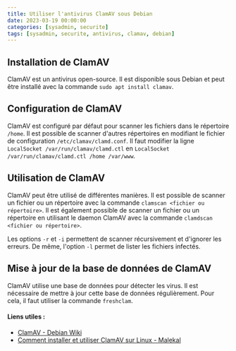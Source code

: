 ```yaml
---
title: Utiliser l'antivirus ClamAV sous Debian
date: 2023-03-19 00:00:00  
categories: [sysadmin, securite]
tags: [sysadmin, securite, antivirus, clamav, debian]
---
```


## Installation de ClamAV

ClamAV est un antivirus open-source. Il est disponible sous Debian et peut être installé avec la commande `sudo apt install clamav`.

## Configuration de ClamAV

ClamAV est configuré par défaut pour scanner les fichiers dans le répertoire `/home`. Il est possible de scanner d'autres répertoires en modifiant le fichier de configuration `/etc/clamav/clamd.conf`. Il faut modifier la ligne `LocalSocket /var/run/clamav/clamd.ctl` en `LocalSocket /var/run/clamav/clamd.ctl /home /var/www`.

## Utilisation de ClamAV

ClamAV peut être utilisé de différentes manières. Il est possible de scanner un fichier ou un répertoire avec la commande `clamscan <fichier ou répertoire>`. Il est également possible de scanner un fichier ou un répertoire en utilisant le daemon ClamAV avec la commande `clamdscan <fichier ou répertoire>`.

Les options `-r` et `-i` permettent de scanner récursivement et d'ignorer les erreurs. De même, l'option `-l` permet de lister les fichiers infectés.

## Mise à jour de la base de données de ClamAV

ClamAV utilise une base de données pour détecter les virus. Il est nécessaire de mettre à jour cette base de données régulièrement. Pour cela, il faut utiliser la commande `freshclam`.

#### Liens utiles :

- [ClamAV - Debian Wiki](https://wiki.debian.org/fr/ClamAV)
- [Comment installer et utiliser ClamAV sur Linux - Malekal](https://www.malekal.com/comment-installer-et-utiliser-clamav-sur-linux/)